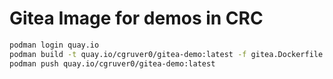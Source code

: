 # Gitea Image for demos in CRC

```bash
podman login quay.io
podman build -t quay.io/cgruver0/gitea-demo:latest -f gitea.Dockerfile .
podman push quay.io/cgruver0/gitea-demo:latest 
```
